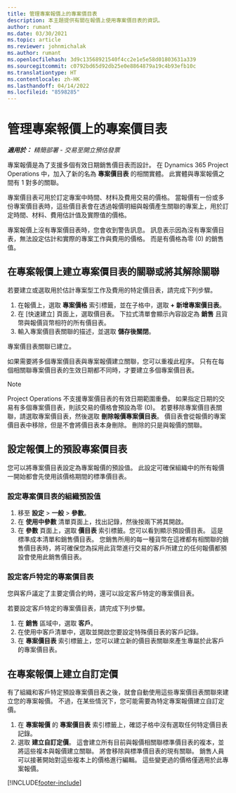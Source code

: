 ```yaml
---
title: 管理專案報價上的專案價目表
description: 本主題提供有關在報價上使用專案價目表的資訊。
author: rumant
ms.date: 03/30/2021
ms.topic: article
ms.reviewer: johnmichalak
ms.author: rumant
ms.openlocfilehash: 3d9c13568921540f4cc2e1e5e58d01803631a339
ms.sourcegitcommit: c0792bd65d92db25e0e8864879a19c4b93efb10c
ms.translationtype: HT
ms.contentlocale: zh-HK
ms.lasthandoff: 04/14/2022
ms.locfileid: "8598285"
---
```

# <a name="manage-project-price-lists-on-project-quotes"></a>管理專案報價上的專案價目表 

_**適用於：** 精簡部署 - 交易至開立預估發票_

專案報價是為了支援多個有效日期銷售價目表而設計。 在 Dynamics 365 Project Operations 中，加入了新的名為 **專案價目表** 的相關實體。 此實體與專案報價之間有 1 對多的關聯。

專案價目表可用於訂定專案中時間、材料及費用交易的價格。 當報價有一份或多份專案價目表時，這些價目表會在透過報價明細與報價產生關聯的專案上，用於訂定時間、材料、費用估計值及實際值的價格。

專案報價上沒有專案價目表時，您會收到警告訊息。 訊息表示因為沒有專案價目表，無法設定估計和實際的專案工作與費用的價格。 而是有價格為零 (0) 的銷售值。

## <a name="associate-or-disassociate-a-project-price-list-on-a-project-quote"></a>在專案報價上建立專案價目表的關聯或將其解除關聯

若要建立或選取用於估計專案型工作及費用的特定價目表，請完成下列步驟。

1. 在報價上，選取 **專案價格** 索引標籤，並在子格中，選取 **+ 新增專案價目表**。
2. 在 [快速建立] 頁面上，選取價目表。 下拉式清單會顯示內容設定為 **銷售** 且貨幣與報價貨幣相符的所有價目表。
4. 輸入專案價目表關聯的描述，並選取 **儲存後關閉**。

專案價目表關聯已建立。

如果需要將多個專案價目表與專案報價建立關聯，您可以重複此程序。 只有在每個相關聯專案價目表的生效日期都不同時，才要建立多個專案價目表。

> [!NOTE]
> Project Operations 不支援專案價目表的有效日期範圍重疊。 如果指定日期的交易有多個專案價目表，則該交易的價格會預設為零 (0)。
若要移除專案價目表關聯，請選取專案價目表，然後選取 **刪除報價專案價目表**。 價目表會從報價的專案價目表中移除，但是不會將價目表本身刪除。 刪除的只是與報價的關聯。

## <a name="set-up-default-project-price-lists-on-a-quote"></a>設定報價上的預設專案價目表

您可以將專案價目表設定為專案報價的預設值。 此設定可確保組織中的所有報價一開始都會先使用該價格期間的標準價目表。

### <a name="set-up-organizational-default-for-project-price-lists"></a>設定專案價目表的組織預設值

1. 移至 **設定** > **一般** > **參數**。
2. 在 **使用中參數** 清單頁面上，找出記錄，然後按兩下將其開啟。 
3. 在 **參數** 頁面上，選取 **價目表** 索引標籤。您可以看到顯示預設價目表。 這是標準成本清單和銷售價目表。 您銷售所用的每一種貨幣在這裡都有相關聯的銷售價目表時，將可確保您為採用此貨幣進行交易的客戶所建立的任何報價都預設會使用此銷售價目表。

### <a name="set-up-customer-specific-project-price-lists"></a>設定客戶特定的專案價目表

您與客戶議定了主要定價合約時，還可以設定客戶特定的專案價目表。

若要設定客戶特定的專案價目表，請完成下列步驟。

1. 在 **銷售** 區域中，選取 **客戶**。
2. 在使用中客戶清單中，選取並開啟您要設定特殊價目表的客戶記錄。
3. 在 **專案價目表** 索引標籤上，您可以建立新的價目表關聯來產生專屬於此客戶的專案價目表。

## <a name="create-custom-pricing-on-a-project-quote"></a>在專案報價上建立自訂定價

有了組織和客戶特定預設專案價目表之後，就會自動使用這些專案價目表關聯來建立您的專案報價。 不過，在某些情況下，您可能需要為特定專案報價建立自訂定價。 

1. 在 **專案報價** 的 **專案價目表** 索引標籤上，確認子格中沒有選取任何特定價目表記錄。
2. 選取 **建立自訂定價**。 這會建立所有目前與報價相關聯標準價目表的複本，並將這些複本與報價建立關聯。 將會移除與標準價目表的現有關聯。 銷售人員可以接著開始對這些複本上的價格進行編輯。 這些變更過的價格僅適用於此專案報價。


[!INCLUDE[footer-include](../../includes/footer-banner.md)]
